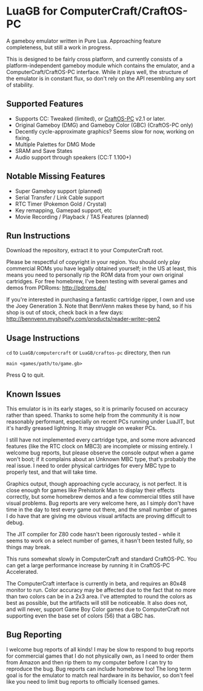 # LuaGB for ComputerCraft/CraftOS-PC
A gameboy emulator written in Pure Lua. Approaching feature completeness, but still a work in progress.

This is designed to be fairly cross platform, and currently consists of a platform-independent gameboy module which contains the emulator, and a ComputerCraft/CraftOS-PC interface. While it plays well, the structure of the emulator is in constant flux, so don't rely on the API resembling any sort of stability.

## Supported Features

* Supports CC: Tweaked (limited), or [CraftOS-PC](https://www.craftos-pc.cc) v2.1 or later.
* Original Gameboy (DMG) and Gameboy Color (GBC) (CraftOS-PC only)
* Decently cycle-approximate graphics? Seems slow for now, working on fixing.
* Multiple Palettes for DMG Mode
* SRAM and Save States
* Audio support through speakers (CC:T 1.100+)

## Notable Missing Features

* Super Gameboy support (planned)
* Serial Transfer / Link Cable support
* RTC Timer (Pokemon Gold / Crystal)
* Key remapping, Gamepad support, etc
* Movie Recording / Playback / TAS Features (planned)

## Run Instructions
Download the repository, extract it to your ComputerCraft root.

Please be respectful of copyright in your region. You should only play commercial ROMs you have legally obtained yourself; in the US at least, this means you need to personally rip the ROM data from your own original cartridges. For free homebrew, I've been testing with several games and demos from PDRoms:
http://pdroms.de/

If you're interested in purchasing a fantastic cartridge ripper, I own and use the Joey Generation 3. Note that BennVenn makes these by hand, so if his shop is out of stock, check back in a few days:
http://bennvenn.myshopify.com/products/reader-writer-gen2


## Usage Instructions
`cd` to `LuaGB/computercraft` or `LuaGB/craftos-pc` directory, then run
```
main <games/path/to/game.gb>
```

Press Q to quit.

## Known Issues

This emulator is in its early stages, so it is primarily focused on accuracy rather than speed. Thanks to some help from the community it is now reasonably performant, especially on recent PCs running under LuaJIT, but it's hardly greased lightning. It may struggle on weaker PCs.

I still have not implemented every cartridge type, and some more advanced features (like the RTC clock on MBC3) are incomplete or missing entirely. I welcome bug reports, but please observe the console output when a game won't boot; if it complains about an Unknown MBC type, that's probably the real issue. I need to order physical cartridges for every MBC type to properly test, and that will take time.

Graphics output, though approaching cycle accuracy, is not perfect. It is close enough for games like Prehistorik Man to display their effects correctly, but some homebrew demos and a few commercial titles still have visual problems. Bug reports are very welcome here, as I simply don't have time in the day to test every game out there, and the small number of games I do have that are giving me obvious visual artifacts are proving difficult to debug.

The JIT compiler for Z80 code hasn't been rigorously tested - while it seems to work on a select number of games, it hasn't been tested fully, so things may break.

This runs somewhat slowly in ComputerCraft and standard CraftOS-PC. You can get a large performance increase by running it in CraftOS-PC Accelerated.

The ComputerCraft interface is currently in beta, and requires an 80x48 monitor to run. Color accuracy may be affected due to the fact that no more than two colors can be in a 2x3 area. I've attempted to round the colors as best as possible, but the artifacts will still be noticeable. It also does not, and will never, support Game Boy Color games due to ComputerCraft not supporting even the base set of colors (56) that a GBC has.

## Bug Reporting

I welcome bug reports of all kinds! I may be slow to respond to bug reports for commercial games that I do not physically own, as I need to order them from Amazon and then rip them to my computer before I can try to reproduce the bug. Bug reports can include homebrew too! The long term goal is for the emulator to match real hardware in its behavior, so don't feel like you need to limit bug reports to officially licensed games.
